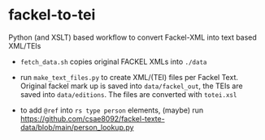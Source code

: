 # fackel-to-tei
Python (and XSLT) based workflow to convert Fackel-XML into text based XML/TEIs

* `fetch_data.sh` copies original FACKEL XMLs into `./data`

* run `make_text_files.py` to create XML/(TEI) files per Fackel Text. Original fackel mark up is saved into `data/fackel_out`, the TEIs are saved into `data/editions`. The files are converted with `totei.xsl`


* to add `@ref` into `rs type person` elements, (maybe) run https://github.com/csae8092/fackel-texte-data/blob/main/person_lookup.py